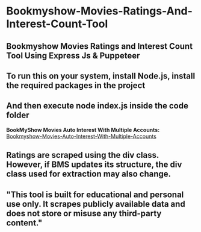 # Bookmyshow-Movies-Ratings-And-Interest-Count-Tool

## Bookmyshow Movies Ratings and Interest Count Tool Using Express Js &amp; Puppeteer

## To run this on your system, install Node.js, install the required packages in the project

## And then execute node index.js inside the code folder

**BookMyShow Movies Auto Interest With Multiple Accounts:**
<br>
[Bookmyshow-Movies-Auto-Interest-With-Multiple-Accounts](https://github.com/unknown12300/Bookmyshow-Movies-Auto-Interest-With-Multiple-Accounts)  


## Ratings are scraped using the div class. However, if BMS updates its structure, the div class used for extraction may also change.

## "This tool is built for educational and personal use only. It scrapes publicly available data and does not store or misuse any third-party content."
